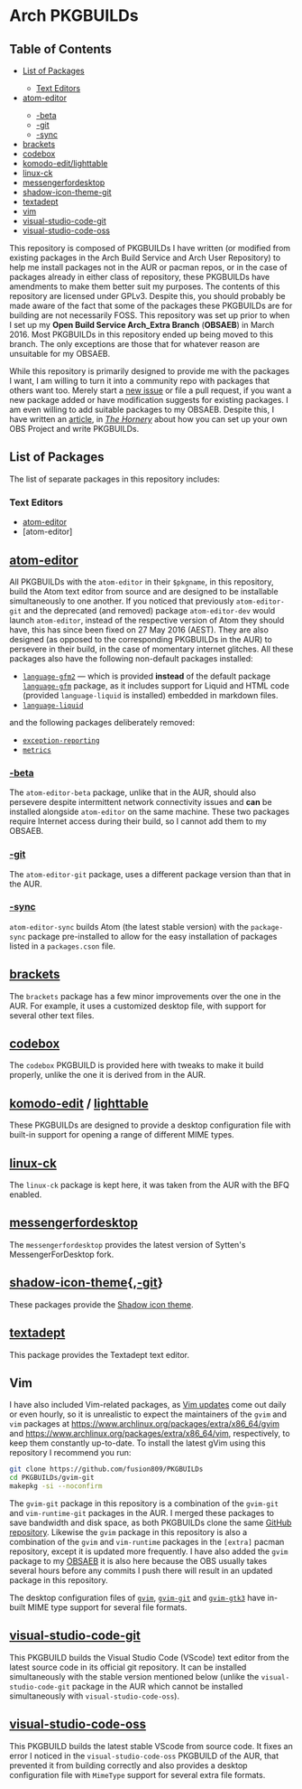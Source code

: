 # Arch PKGBUILDs

<div class="box-shadow:0 1px 3px #757575, 0 1px 2px #5b5b5b; border-radius: 2px; border: 1px solid rgba(51, 51, 51, 100);">
<h2>Table of Contents</h2>
<ul>
  <li><a href="#list-of-packages">List of Packages</a></li>
  <ul>
    <li><a href="#text-editors">Text Editors</a></li>
  </ul>
  <li><a href="#atom-editor">atom-editor</a></li>
    <ul>
      <li><a href="#-beta">-beta</a></li>
      <li><a href="#-git">-git</a></li>
      <li><a href="#-sync">-sync</a></li>
    </ul>
    <li><a href="#brackets">brackets</a></li>
    <li><a href="#codebox">codebox</a></li>
    <li><a href="#komodo-edit--lighttable">komodo-edit/lighttable</a></li>
    <li><a href="#linux-ck">linux-ck</a></li>
    <li><a href="#messengerfordesktop">messengerfordesktop</a></li>
    <li><a href="#shadow-icon-theme-git">shadow-icon-theme-git</a></li>
    <li><a href="#textadept">textadept</a></li>
    <li><a href="#vim">vim</a></li>
    <li><a href="#visual-studio-code-git">visual-studio-code-git</a></li>
    <li><a href="#visual-studio-code-oss">visual-studio-code-oss</a></li>
  </ul>
</div>

This repository is composed of PKGBUILDs I have written (or modified from existing packages in the Arch Build Service and Arch User Repository) to help me install packages not in the AUR or pacman repos, or in the case of packages already in either class of repository, these PKGBUILDs have amendments to make them better suit my purposes. The contents of this repository are licensed under GPLv3. Despite this, you should probably be made aware of the fact that some of the packages these PKGBUILDs are for building are not necessarily FOSS. This repository was set up prior to when I set up my **Open Build Service Arch_Extra Branch** (**OBSAEB**) in March 2016. Most PKGBUILDs in this repository ended up being moved to this branch. The only exceptions are those that for whatever reason are unsuitable for my OBSAEB.

While this repository is primarily designed to provide me with the packages I want, I am willing to turn it into a community repo with packages that others want too. Merely start a [new issue](https://github.com/fusion809/PKGBUILDs/issues/new) or file a pull request, if you want a new package added or have modification suggests for existing packages. I am even willing to add suitable packages to my OBSAEB. Despite this, I have written an [article](https://fusion809.github.io/package-development), in [*The Hornery*](https://fusion809.github.io) about how you can set up your own OBS Project and write PKGBUILDs.

## List of Packages
The list of separate packages in this repository includes:

### Text Editors
* [atom-editor](/atom-editor/)
* [atom-editor]

## [atom-editor](/atom-editor/)
All PKGBUILDs with the `atom-editor` in their `$pkgname`, in this repository, build the Atom text editor from source and are designed to be installable simultaneously to one another. If you noticed that previously `atom-editor-git` and the deprecated (and removed) package `atom-editor-dev` would launch `atom-editor`, instead of the respective version of Atom they should have, this has since been fixed on 27 May 2016 (AEST). They are also designed (as opposed to the corresponding PKGBUILDs in the AUR) to persevere in their build, in the case of momentary internet glitches. All these packages also have the following non-default packages installed:

* [`language-gfm2`](https://github.com/fusion809/language-gfm) &mdash; which is provided **instead** of the default package [`language-gfm`](https://github.com/atom/language-gfm) package, as it includes support for Liquid and HTML code (provided `language-liquid` is installed) embedded in markdown files.
* [`language-liquid`](https://github.com/puranjayjain/language-liquid)

and the following packages deliberately removed:

* [`exception-reporting`](https://github.com/atom/exception-reporting)
* [`metrics`](https://github.com/atom/metrics)

### [-beta](/atom-editor-beta/)
The `atom-editor-beta` package, unlike that in the AUR, should also persevere despite intermittent network connectivity issues and **can** be installed alongside `atom-editor` on the same machine. These two packages require Internet access during their build, so I cannot add them to my OBSAEB.

### [-git](/atom-editor-git/)
The `atom-editor-git` package, uses a different package version than that in the AUR.

### [-sync](/atom-editor-sync/)
`atom-editor-sync` builds Atom (the latest stable version) with the `package-sync` package pre-installed to allow for the easy installation of packages listed in a `packages.cson` file.

## [brackets](/brackets/)
The `brackets` package has a few minor improvements over the one in the AUR. For example, it uses a customized desktop file, with support for several other text files.

## [codebox](/codebox/)
The `codebox` PKGBUILD is provided here with tweaks to make it build properly, unlike the one it is derived from in the AUR.

## [komodo-edit](/komodo-edit/) / [lighttable](/lighttable/)
These PKGBUILDs are designed to provide a desktop configuration file with built-in support for opening a range of different MIME types.

## [linux-ck](/linux-ck/)
The `linux-ck` package is kept here, it was taken from the AUR with the BFQ enabled.

## [messengerfordesktop](/messengerfordesktop/)
The `messengerfordesktop` provides the latest version of Sytten's MessengerForDesktop fork.

## [shadow-icon-theme](/shadow-icon-theme/){,[-git](/shadow-icon-theme-git/)}
These packages provide the [Shadow icon theme](https://github.com/rudrab/Shadow).

## [textadept](/textadept/)
This package provides the Textadept text editor.

## Vim
I have also included Vim-related packages, as [Vim updates](https://github.com/vim/vim/releases) come out daily or even hourly, so it is unrealistic to expect the maintainers of the `gvim` and `vim` packages at https://www.archlinux.org/packages/extra/x86_64/gvim and https://www.archlinux.org/packages/extra/x86_64/vim, respectively, to keep them constantly up-to-date. To install the latest gVim using this repository I recommend you run:

```bash
git clone https://github.com/fusion809/PKGBUILDs
cd PKGBUILDs/gvim-git
makepkg -si --noconfirm
```

The `gvim-git` package in this repository is a combination of the `gvim-git` and `vim-runtime-git` packages in the AUR. I merged these packages to save bandwidth and disk space, as both PKGBUILDs clone the same [GitHub repository](https://github.com/vim/vim). Likewise the `gvim` package in this repository is also a combination of the `gvim` and `vim-runtime` packages in the `[extra]` pacman repository, except it is updated more frequently. I have also added the `gvim` package to my [OBSAEB](https://build.opensuse.org/package/show/home:fusion809:arch_extra/gvim) it is also here because the OBS usually takes several hours before any commits I push there will result in an updated package in this repository.

The desktop configuration files of [`gvim`](/gvim/), [`gvim-git`](/gvim-git/) and [`gvim-gtk3`](/gvim-gtk3/) have in-built MIME type support for several file formats.

## [visual-studio-code-git](/visual-studio-code-git/)
This PKGBUILD builds the Visual Studio Code (VScode) text editor from the latest source code in its official git repository. It can be installed simultaneously with the stable version mentioned below (unlike the `visual-studio-code-git` package in the AUR which cannot be installed simultaneously with `visual-studio-code-oss`).

## [visual-studio-code-oss](/visual-studio-code-oss/)
This PKGBUILD builds the latest stable VScode from source code. It fixes an error I noticed in the `visual-studio-code-oss` PKGBUILD of the AUR, that prevented it from building correctly and also provides a desktop configuration file with `MimeType` support for several extra file formats.
